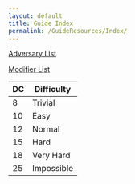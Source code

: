 ```yaml
---
layout: default
title: Guide Index
permalink: /GuideResources/Index/
---
```

 [Adversary List]({{site.baseurl}}/GuideResources/Adversaries/AdversaryList/)
 
[Modifier List]({{site.baseurl}}/GuideResources/Adversaries/ModifierList/)

| **DC** | **Difficulty** |
| ------ | -------------- |
| 8      | Trivial        |
| 10     | Easy           |
| 12     | Normal         |
| 15     | Hard           |
| 18     | Very Hard      |
| 25     | Impossible     |
